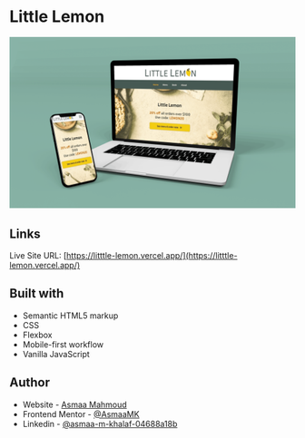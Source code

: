 # Little Lemon

![Design preview for Little Lemon website](./imgs/preview/preview.png)


## Links

Live Site URL: [https://litttle-lemon.vercel.app/](https://litttle-lemon.vercel.app/)


## Built with

- Semantic HTML5 markup
- CSS
- Flexbox
- Mobile-first workflow
- Vanilla JavaScript

## Author

- Website - [Asmaa Mahmoud](https://asmaa-mahmoud.vercel.app/)
- Frontend Mentor - [@AsmaaMK](https://www.frontendmentor.io/profile/AsmaaMK)
- Linkedin - [@asmaa-m-khalaf-04688a18b](https://www.linkedin.com/in/asmaa-m-khalaf-04688a18b/)